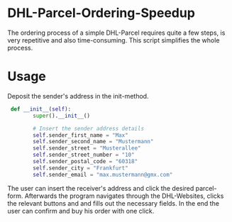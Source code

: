 # DHL-Parcel-Ordering-Speedup
The ordering process of a simple DHL-Parcel requires quite a few steps, is very repetitive and also time-consuming. 
This script simplifies the whole process. 

# Usage 

Deposit the sender's address in the init-method.

```python
 def __init__(self):
        super().__init__()

        # Insert the sender address details
        self.sender_first_name = "Max"
        self.sender_second_name = "Mustermann"
        self.sender_street = "Musterallee"
        self.sender_street_number = "10"
        self.sender_postal_code = "60318"
        self.sender_city = "Frankfurt"
        self.sender_email = "max.mustermann@gmx.com"
```

The user can insert the receiver's address and click the desired parcel-form. 
Afterwards the program navigates through the DHL-Websites, clicks the relevant buttons and and fills out the necessary fields.
In the end the user can confirm and buy his order with one click. 
